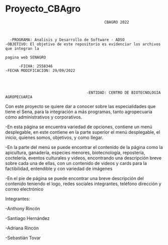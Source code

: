 # Proyecto_CBAgro


                                                CBAGRO 2022

    
     
      -PROGRAMA: Analisis y Desarrollo de Software - ADSO                    -OBJETIVO: El objetivo de este repositorio es evidenciar los archivos que integran la 
                                                                                pagina web SENAGRO                                                                                
            
          -FICHA: 2558346                                                      -FECHA MODIFICACION: 29/09/2022
          
          
          
   
                                        -ENTIDAD: CENTRO DE BIOTECNOLOGIA AGROPECUARIA    
                            
                            
                            
                            
                            
                            

 Con este proyecto se quiere dar a conocer sobre las especialidades que tiene el Sena, para la integración a más programas, tanto agropecuaria cómo administrativos y corporativos.

 -En esta página se encuentra variedad de opciones, contiene un menú desplegable, en este contiene en la parte superior el menú desplegable, el inicio, quienes somos, objetivos, y como llegar.

 -En la parte del menú  se puede encontrar el contenido de la página como la apicultura, ganadería, especies menores, biotecnología, repostería, coctelería, eventos culturales y videos, encontrando una descripción breve sobre cada una de ellas, con un contenido de videos y cards para la factibilidad, entendible y con variedad de imágenes 

 -En el pie de página se puede encontrar una breve descripción del contenido teniendo el logo, redes sociales integrantes, teléfono dirección y correo electrónico 



 Integrantes:

 -Anthony Rincón 

 -Santiago Hernández

 -Adriana Rincón

 -Sebastián Tovar
